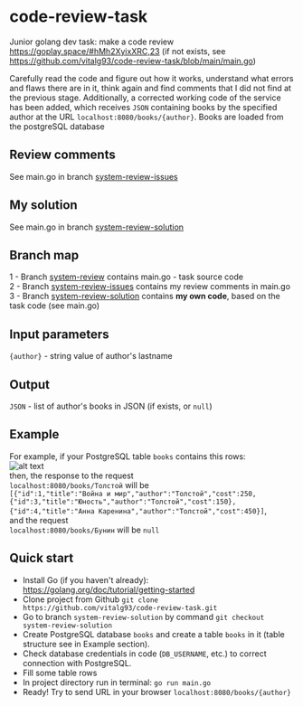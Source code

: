 # code-review-task
Junior golang dev task: make a code review   
https://goplay.space/#hMh2XyixXRC,23 (if not exists, see https://github.com/vitalg93/code-review-task/blob/main/main.go)

Carefully read the code and figure out how it works, understand what errors and flaws there are in it, think again and find comments that I did not find at the previous stage. Additionally, a corrected working code of the service has been added, which receives `JSON` containing books by the specified author at the URL `localhost:8080/books/{author}`. Books are loaded from the postgreSQL database

## Review comments
See main.go in branch [system-review-issues](https://github.com/vitalg93/code-review-task/tree/system-review-issues)

## My solution
See main.go in branch [system-review-solution](https://github.com/vitalg93/code-review-task/tree/system-review-solution)

## Branch map
1 - Branch [system-review](https://github.com/vitalg93/code-review-task/tree/system-review) contains main.go - task source code    
2 - Branch [system-review-issues](https://github.com/vitalg93/code-review-task/tree/system-review-issues) contains my review comments in main.go    
3 - Branch [system-review-solution](https://github.com/vitalg93/code-review-task/tree/system-review-solution) contains **my own code**, based on the task code (see main.go)

## Input parameters
`{author}` - string value of author's lastname

## Output
`JSON` - list of author's books in JSON (if exists, or `null`)

## Example
For example, if your PostgreSQL table `books` contains this rows:      
![alt text](https://raw.githubusercontent.com/vitalg93/hello-world/main/db_books.jpg "Example of books list")    
then, the response to the request   
`localhost:8080/books/Толстой` will be    
```[{"id":1,"title":"Война и мир","author":"Толстой","cost":250,{"id":3,"title":"Юность","author":"Толстой","cost":150},{"id":4,"title":"Анна Каренина","author":"Толстой","cost":450}]```,   
and the request    
`localhost:8080/books/Бунин` will be `null`

## Quick start
+ Install Go (if you haven't already): https://golang.org/doc/tutorial/getting-started
+ Clone project from Github `git clone https://github.com/vitalg93/code-review-task.git`
+ Go to branch `system-review-solution` by command `git checkout system-review-solution`
+ Create PostgreSQL database `books` and create a table `books` in it (table structure see in Example section). 
+ Check database credentials in code (`DB_USERNAME`, etc.) to correct connection with PostgreSQL.
+ Fill some table rows
+ In project directory run in terminal: `go run main.go`
+ Ready! Try to send URL in your browser `localhost:8080/books/{author}`